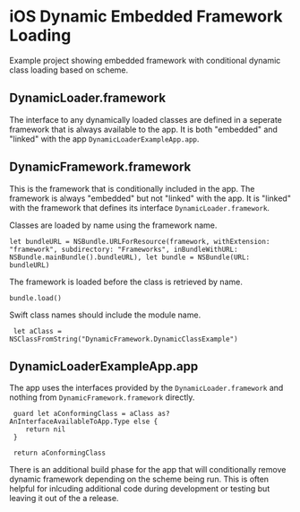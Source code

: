 # iOS Dynamic Embedded Framework Loading
Example project showing embedded framework with conditional dynamic class loading based on scheme.

## DynamicLoader.framework
The interface to any dynamically loaded classes are defined in a seperate framework that is always available to the app.  It is both "embedded" and "linked" with the app `DynamicLoaderExampleApp.app`.

## DynamicFramework.framework
This is the framework that is conditionally included in the app.  The framework is always "embedded" but not "linked" with the app. It is "linked" with the framework that defines its interface `DynamicLoader.framework`.

Classes are loaded by name using the framework name.
```
let bundleURL = NSBundle.URLForResource(framework, withExtension: "framework", subdirectory: "Frameworks", inBundleWithURL: NSBundle.mainBundle().bundleURL), let bundle = NSBundle(URL: bundleURL)
```
The framework is loaded before the class is retrieved by name.
```
bundle.load()
```

Swift class names should include the module name.
```
 let aClass = NSClassFromString("DynamicFramework.DynamicClassExample")
```

## DynamicLoaderExampleApp.app
The app uses the interfaces provided by the `DynamicLoader.framework` and nothing from `DynamicFramework.framework` directly.
```
 guard let aConformingClass = aClass as? AnInterfaceAvailableToApp.Type else {
    return nil
 }
 
 return aConformingClass
```
There is an additional build phase for the app that will conditionally remove dynamic framework depending on the scheme being run.  This is often helpful for inlcuding additional code during development or testing but leaving it out of the a release.
